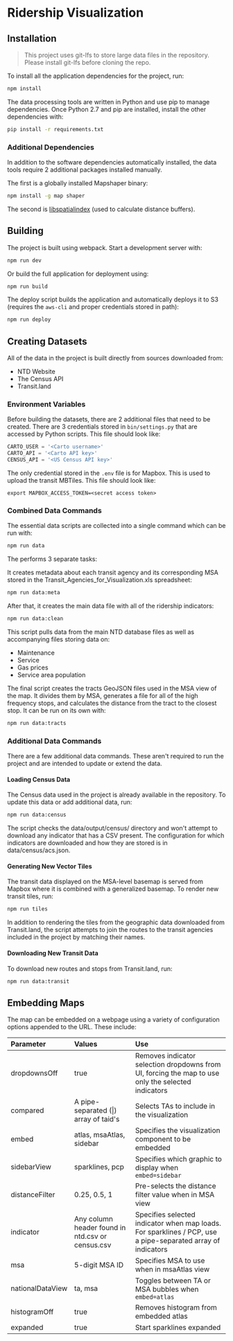 # Ridership Visualization

## Installation

> This project uses git-lfs to store large data files in the repository. Please install git-lfs before cloning the repo.

To install all the application dependencies for the project, run:

```sh
npm install
```

The data processing tools are written in Python and use pip to manage dependencies. Once Python 2.7 and pip are installed, install the other dependencies with:

```sh
pip install -r requirements.txt 
```

### Additional Dependencies

In addition to the software dependencies automatically installed, the data tools require 2 additional packages installed manually.

The first is a globally installed Mapshaper binary:

```sh
npm install -g map shaper
```

The second is [libspatialindex](https://libspatialindex.org/install.html) (used to calculate distance buffers). 

## Building

The project is built using webpack. Start a development server with:

```sh
npm run dev
```

Or build the full application for deployment using:

```sh
npm run build
```

The deploy script builds the application and automatically deploys it to S3 (requires the `aws-cli` and proper credentials stored in path):

```sh
npm run deploy
```

## Creating Datasets

All of the data in the project is built directly from sources downloaded from:

* NTD Website
* The Census API
* Transit.land

### Environment Variables

Before building the datasets, there are 2 additional files that need to be created. There are 3 credentials stored in `bin/settings.py` that are accessed by Python scripts. This file should look like:

```py
CARTO_USER = '<Carto username>'
CARTO_API = '<Carto API key>'
CENSUS_API = '<US Census API key>'
```

The only credential stored in the `.env` file is for Mapbox. This is used to upload the transit MBTiles. This file should look like:

```env
export MAPBOX_ACCESS_TOKEN=<secret access token>
```

### Combined Data Commands

The essential data scripts are collected into a single command which can be run with:

```sh
npm run data
```

The performs 3 separate tasks:

It creates metadata about each transit agency and its corresponding MSA stored in the Transit_Agencies_for_Visualization.xls spreadsheet:

```sh
npm run data:meta
```

After that, it creates the main data file with all of the ridership indicators:

```sh
npm run data:clean
```
 
This script pulls data from the main NTD database files as well as accompanying files storing data on:

* Maintenance
* Service
* Gas prices
* Service area population

The final script creates the tracts GeoJSON files used in the MSA view of the map. It divides them by MSA, generates a file for all of the high frequency stops, and calculates the distance from the tract to the closest stop. It can be run on its own with:

```sh
npm run data:tracts
```

### Additional Data Commands

There are a few additional data commands. These aren't required to run the project and are intended to update or extend the data.

#### Loading Census Data

The Census data used in the project is already available in the repository. To update this data or add additional data, run:

```sh
npm run data:census
```

The script checks the data/output/census/ directory and won't attempt to download any indicator that has a CSV present. The configuration for which indicators are downloaded and how they are stored is in data/census/acs.json.

#### Generating New Vector Tiles

The transit data displayed on the MSA-level basemap is served from Mapbox where it is combined with a generalized basemap. To render new transit tiles, run:

```sh
npm run tiles
```

In addition to rendering the tiles from the geographic data downloaded from Transit.land, the script attempts to join the routes to the transit agencies included in the project by matching their names.

#### Downloading New Transit Data

To download new routes and stops from Transit.land, run:

```sh
npm run data:transit
```

## Embedding Maps

The map can be embedded on a webpage using a variety of configuration options appended to the URL. These include:

| Parameter | Values | Use |
|:--|:--|:--|
| dropdownsOff | true | Removes indicator selection dropdowns from UI, forcing the map to use only the selected indicators |
| compared | A pipe-separated (\|) array of taid's | Selects TAs to include in the visualization |
| embed | atlas, msaAtlas, sidebar | Specifies the visualization component to be embedded |
| sidebarView | sparklines, pcp | Specifies which graphic to display when `embed=sidebar` |
| distanceFilter | 0.25, 0.5, 1 | Pre-selects the distance filter value when in MSA view |
| indicator | Any column header found in ntd.csv or census.csv | Specifies selected indicator when map loads. For sparklines / PCP, use a pipe-separated array of indicators |
| msa | 5-digit MSA ID | Specifies MSA to use when in msaAtlas view |
| nationalDataView | ta, msa | Toggles between TA or MSA bubbles when `embed=atlas` |
| histogramOff | true | Removes histogram from embedded atlas |
| expanded | true | Start sparklines expanded |